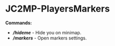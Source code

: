 # JC2MP-PlayersMarkers

**Commands:**
* ***/hideme*** - Hide you on minimap.
* ***/markers*** - Open markers settings.
